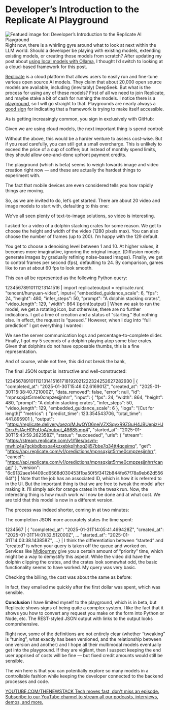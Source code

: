 # Developer’s Introduction to the Replicate AI Playground
![Featued image for: Developer’s Introduction to the Replicate AI Playground](https://cdn.thenewstack.io/media/2025/01/04e22e8b-zdenek-machacek-9o9nkvr8c6y-unsplashb-1024x576.jpg)
Right now, there is a whirling gyre around what to look at next within the LLM world. Should a developer be playing with existing models, extending existing models, or creating those models from scratch? After updating my post about [using local models with Ollama](https://thenewstack.io/how-to-set-up-and-run-a-local-llm-with-ollama-and-llama-2/), I thought I’d switch to looking at a cloud-based framework for this post.

[Replicate](https://thenewstack.io/simplify-ai-development-with-machine-learning-containers/) is a cloud platform that allows users to easily run and fine-tune various open source AI models. They claim that about 20,000 open source models are available, including (inevitably) DeepSeek. But what is the process for using any of these models?
First of all we need to join Replicate, and maybe stake a bit of cash for running the models. I notice there is a [playground](https://replicate.com/playground), so I will go straight to that. Playgrounds are nearly always a [good sign](https://thenewstack.io/playgrounds-for-developers-uses-and-design-patterns/) for indicating that a framework is trying to make itself accessible.

As is getting increasingly common, you sign in exclusively with GitHub:

Given we are using cloud models, the next important thing is spend control:

Without the above, this would be a harder venture to assess cost-wise. But if you read carefully, you can still get a small overcharge. This is unlikely to exceed the price of a cup of coffee; but instead of monthly spend limits, they should allow one-and-done upfront payment credits.

The playground (which is beta) seems to weigh towards image and video creation right now — and these are actually the hardest things to experiment with.

The fact that mobile devices are even considered tells you how rapidly things are moving.

So, as we are invited to do, let’s get started. There are about 20 video and image models to start with, defaulting to this one:

We’ve all seen plenty of text-to-image solutions, so video is interesting.

I asked for a video of a dolphin stacking crates for some reason. We get to choose the height and width of the video (1280 pixels max). You can also choose the number of frames (up to 200). I’m happy with the 129 default.

You get to choose a denoising level between 1 and 10. At higher values, it becomes more imaginative, ignoring the original image. (Diffusion models generate images by gradually refining noise-based images). Finally, we get to control frames per second (fps), defaulting to 24. By comparison, games like to run at about 60 fps to look smooth.

This can all be represented as the following Python query:

12345678910111213141516 |
import replicateoutput = replicate.run( "tencent/hunyuan-video", input={ "embedded_guidance_scale": 6, "fps": 24, "height": 480, "infer_steps": 50, "prompt": "A dolphin stacking crates", "video_length": 129, "width": 864 })print(output) |
When we ask to run the model, we get a rotating icon, but otherwise, there are no further indications. I got a time of creation and a status of “starting.” But nothing else. In effect, the request is “queued.”
However, when I dug into “full prediction” I got everything I wanted:

We see the server communication logs and percentage-to-complete slider. Finally, I got my 5 seconds of a dolphin playing atop some blue crates. Given that dolphins do not have opposable thumbs, this is a fine representation.

And of course, while not free, this did not break the bank,

The final JSON output is instructive and well-constructed:

123456789101112131415161718192021222324252627282930 |
{ "completed_at": "2025-01-30T15:46:02.616901Z", "created_at": "2025-01-30T15:38:40.721000Z", "data_removed": false, "error": null, "id": "mpnsqxjat5rme0cmpzesjjnhrr", "input": { "fps": 24, "width": 864, "height": 480, "prompt": "A dolphin stacking crates", "infer_steps": 50, "video_length": 129, "embedded_guidance_scale": 6 }, "logs": "[Cut for length]" "metrics": { "predict_time": 123.354543706, "total_time": 441.895901 }, "output": "https://replicate.delivery/xezq/MJwQYO6neiVZXSqvxR9ZGuH4JBUepizHJOrrxFsfAcH0FqUoA/output_48685.mp4", "started_at": "2025-01-30T15:43:59.262358Z", "status": "succeeded", "urls": { "stream": "https://stream.replicate.com/v1/files/bsvm-mwhlz4a7gckbdbosoa4kzxebkplhhoq3ji57bbe7q34tt4qceimq", "get": "https://api.replicate.com/v1/predictions/mpnsqxjat5rme0cmpzesjjnhrr", "cancel": "https://api.replicate.com/v1/predictions/mpnsqxjat5rme0cmpzesjjnhrr/cancel" }, "version": "6c9132aee14409cd6568d030453f1ba50f5f3412b844fe67f78a9eb62d55664f"} |
Note that the job has an associated ID, which is how it is referred to in the UI.
But the important thing is that we are free to tweak the model after making it. I’ll simply ask for orange crates in the tweak run. Now, the interesting thing is how much work will now be done and at what cost. We are told that this model is now in a different version.

The process was indeed shorter, coming in at two minutes:

The completion JSON more accurately states the time spent:

1234567 |
{ "completed_at": "2025-01-31T14:05:41.469428Z", "created_at": "2025-01-31T14:01:32.512000Z", ... "started_at": "2025-01-31T14:03:38.143858Z", ...} |
I think the differentiation between “started” and “created” is when your query is taken off the queue and worked on. Services like [Midjourney](http://midjourney.com) give you a certain amount of “priority” time, which might be a way to demystify this aspect.
While the video did have the dolphin clipping the crates, and the crates look somewhat odd, the basic functionality seems to have worked. My query was very basic.

Checking the billing, the cost was about the same as before:

In fact, they emailed me quickly after the first dollar was spent, which was sensible.

**Conclusion**
I have limited myself to the playground, which is in beta, but Replicate shows signs of being quite a complex system. I like the fact that it shows you how to convert any request you make on the form into Python or Node, etc. The REST-styled JSON output with links to the output looks comprehensive.

Right now, some of the definitions are not entirely clear (whether “tweaking” is “tuning”, what exactly has been versioned, and the relationship between one version and another) and I hope all their multimodal models eventually get into the playground. If they are vigilant, then I suspect keeping the end user apprised of costs will be fine — but fixed credit amounts would still be sensible.

The win here is that you can potentially explore so many models in a controllable fashion while keeping the developer connected to the backend processes and code.

[
YOUTUBE.COM/THENEWSTACK
Tech moves fast, don't miss an episode. Subscribe to our YouTube
channel to stream all our podcasts, interviews, demos, and more.
](https://youtube.com/thenewstack?sub_confirmation=1)